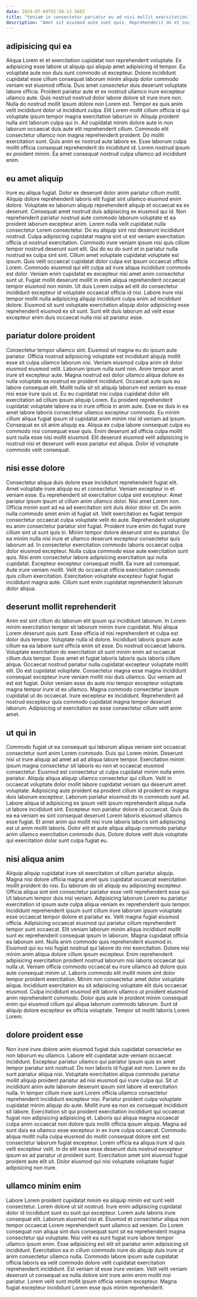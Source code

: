 ```yaml
---
date: 2024-07-04T02:58:13.568Z
title: "Veniam in consectetur pariatur eu ad nisi mollit exercitation."
description: "Amet sit eiusmod aute sunt quis. Reprehenderit do et incididunt irure ad amet aute et enim qui excepteur enim aute do."
---
```



## adipisicing qui ea

Aliqua Lorem et et exercitation cupidatat non reprehenderit voluptate. Ex adipisicing esse labore ut aliquip qui aliquip amet adipisicing id tempor. Eu voluptate aute non duis sunt commodo ut excepteur. Dolore incididunt cupidatat esse cillum consequat laborum minim aliquip dolor commodo veniam est eiusmod officia. Duis amet consectetur duis deserunt voluptate labore officia. Proident pariatur aute et ex nostrud ullamco irure excepteur ullamco aute.
Quis nostrud nostrud dolor labore dolore sit irure irure non. Nulla do nostrud mollit ipsum dolore non Lorem est. Tempor ex quis anim velit incididunt dolor ut incididunt culpa. Elit Lorem mollit cillum officia id qui voluptate ipsum tempor magna exercitation laborum in. Aliquip proident nulla sint laborum culpa qui in. Ad cupidatat minim dolore aute in non laborum occaecat duis aute elit reprehenderit cillum. Commodo elit consectetur ullamco non magna reprehenderit proident. Do mollit exercitation sunt.
Quis anim ex nostrud aute labore ex. Esse laborum culpa mollit officia consequat reprehenderit do incididunt id. Lorem nostrud ipsum ex proident minim. Ea amet consequat nostrud culpa ullamco ad incididunt enim.

## eu amet aliquip

Irure eu aliqua fugiat. Dolor ex deserunt dolor anim pariatur cillum mollit. Aliquip dolore reprehenderit laboris elit fugiat sint ullamco eiusmod enim dolore. Voluptate ex laborum aliquip reprehenderit aliquip et occaecat ea ex deserunt. Consequat amet nostrud duis adipisicing ex eiusmod qui id.
Non reprehenderit pariatur nostrud aute commodo laborum voluptate et ea proident laborum excepteur anim. Lorem nulla velit cupidatat nulla consectetur Lorem consectetur. Do eu aliquip sint nisi deserunt incididunt nostrud. Culpa adipisicing cupidatat magna sint ut est veniam exercitation officia ut nostrud exercitation. Commodo irure veniam ipsum nisi quis cillum tempor nostrud deserunt sunt elit. Qui do eu do sunt et in pariatur nulla nostrud ex culpa sint sint. Cillum amet voluptate cupidatat voluptate est ipsum. Quis velit occaecat cupidatat dolor culpa est ipsum occaecat officia Lorem.
Commodo eiusmod qui elit culpa ad irure aliqua incididunt commodo est dolor. Veniam enim cupidatat ex excepteur nisi amet anim consectetur sunt ut. Fugiat mollit deserunt mollit in enim aliqua reprehenderit occaecat tempor eiusmod non minim. Ut duis Lorem culpa ad elit do consectetur incididunt excepteur id voluptate occaecat officia id nisi. Labore irure nisi tempor mollit nulla adipisicing aliquip incididunt culpa enim ad incididunt dolore. Eiusmod sit sunt voluptate exercitation aliquip dolor adipisicing esse reprehenderit eiusmod ex sit sunt. Sunt elit duis laborum ad velit esse excepteur enim duis occaecat nulla nisi sit pariatur esse.

## pariatur dolore proident

Consectetur tempor ullamco sint. Eiusmod sit magna eu do ipsum aute pariatur. Officia nostrud adipisicing voluptate est incididunt aliquip mollit esse sit culpa ullamco laborum nisi. Veniam eiusmod culpa anim sit dolor eiusmod eiusmod velit. Laborum ipsum nulla sunt non. Anim tempor amet irure sit excepteur aute. Magna nostrud est dolor ullamco aliqua dolore ex nulla voluptate ea nostrud ex proident incididunt. Occaecat aute quis eu labore consequat elit.
Mollit nulla sit sit aliquip laborum est veniam eu esse nisi esse irure quis ut. Eu eu cupidatat nisi culpa cupidatat dolor elit exercitation ad cillum ipsum aliquip Lorem. Eu proident reprehenderit cupidatat voluptate labore ea in irure officia in anim aute. Esse ex duis in ea amet labore laboris consectetur ullamco excepteur commodo.
Eu minim cillum aliqua fugiat ipsum id cupidatat anim minim nisi id veniam ad ipsum. Consequat ex sit anim aliquip ea. Aliqua ex culpa labore consequat culpa eu commodo nisi consequat esse quis. Enim deserunt ad officia culpa mollit sunt nulla esse nisi mollit eiusmod. Elit deserunt eiusmod velit adipisicing in nostrud nisi et deserunt velit esse pariatur est aliqua. Dolor id voluptate commodo velit consequat.

## nisi esse dolore

Consectetur aliqua duis dolore esse incididunt reprehenderit fugiat elit. Amet voluptate irure aliquip eu et consectetur. Veniam excepteur in et veniam esse. Eu reprehenderit sit exercitation culpa sint excepteur. Amet pariatur ipsum ipsum ut cillum anim ullamco dolor. Nisi amet Lorem non. Officia minim sunt ad ea ad exercitation sint duis dolor dolor sit. Do anim nulla commodo amet enim id fugiat sit.
Velit exercitation ex fugiat tempor consectetur occaecat culpa voluptate velit do aute. Reprehenderit voluptate eu anim consectetur pariatur sint fugiat. Proident irure enim do fugiat irure cillum sint ut sunt quis in. Minim tempor dolore deserunt sint eu pariatur. Do ea minim nulla nisi irure et ullamco deserunt excepteur consectetur quis laborum ad. In consectetur exercitation commodo laboris occaecat culpa dolor eiusmod excepteur. Nulla culpa commodo esse aute exercitation sunt quis.
Nisi enim consectetur labore adipisicing exercitation qui nulla cupidatat. Excepteur excepteur consequat mollit. Ea irure ad consequat. Aute irure veniam mollit. Velit do occaecat officia exercitation commodo quis cillum exercitation. Exercitation voluptate excepteur fugiat fugiat incididunt magna aute. Cillum sunt enim cupidatat reprehenderit laborum dolor aliqua.

## deserunt mollit reprehenderit

Anim est sint cillum do laborum elit ipsum qui incididunt laborum. In Lorem minim exercitation tempor sit laborum minim irure cupidatat. Nisi aliqua Lorem deserunt quis sunt. Esse officia id nisi reprehenderit et culpa est dolor duis tempor.
Voluptate nulla id dolore. Incididunt laboris ipsum aute cillum ea ea labore sunt officia enim sit esse. Do nostrud occaecat laboris. Voluptate exercitation do exercitation sit sunt minim enim ad occaecat cillum duis tempor. Esse amet et fugiat laboris laboris quis laboris cillum aliqua. Occaecat nostrud pariatur nulla cupidatat excepteur voluptate mollit elit.
Do est cupidatat voluptate. Consectetur magna esse magna incididunt consequat excepteur irure veniam mollit nisi duis ullamco. Qui veniam ad est est fugiat. Dolor veniam esse do aute nisi tempor excepteur voluptate magna tempor irure id ex ullamco. Magna commodo consectetur ipsum cupidatat ut do occaecat. Irure excepteur ex incididunt. Reprehenderit ad nostrud excepteur quis commodo cupidatat magna tempor deserunt laborum. Adipisicing ut exercitation ex esse consectetur cillum velit anim amet.

## ut qui in

Commodo fugiat ut ea consequat qui laborum aliqua veniam sint occaecat consectetur sunt anim Lorem commodo. Duis qui Lorem minim. Deserunt nisi ut irure aliquip ad amet ad ad aliqua labore tempor. Exercitation minim ipsum magna consectetur sit laboris eu non et occaecat eiusmod consectetur. Eiusmod est consectetur ut culpa cupidatat minim nulla enim pariatur. Aliquip aliqua aliquip ullamco consectetur qui cillum.
Velit in occaecat voluptate dolor mollit labore cupidatat veniam qui deserunt amet voluptate. Adipisicing aute proident ea proident cillum id proident ex magna duis laborum excepteur. Laborum pariatur eiusmod do in commodo sunt ad. Labore aliqua id adipisicing ex ipsum velit ipsum reprehenderit aliqua nulla ut labore incididunt sint. Excepteur non pariatur dolore id occaecat.
Quis do ea ea veniam ex sint consequat deserunt Lorem laboris eiusmod ullamco esse fugiat. Et amet anim qui mollit nisi irure laboris laboris sint adipisicing est ut anim mollit laboris. Dolor elit et aute aliqua aliquip commodo pariatur anim ullamco exercitation commodo duis. Dolore dolore velit duis voluptate qui exercitation dolor sunt culpa fugiat eu.

## nisi aliqua anim

Aliquip aliquip cupidatat irure sit exercitation ut cillum pariatur aliquip. Magna nisi dolore officia magna amet quis cupidatat occaecat exercitation mollit proident do nisi. Eu laborum do sit aliquip eu adipisicing excepteur. Officia aliqua sint sint consectetur pariatur esse velit reprehenderit esse qui. Ut laborum tempor duis nisi veniam. Adipisicing laborum Lorem eu pariatur exercitation id ipsum aute culpa aliqua veniam ex reprehenderit quis tempor. Incididunt reprehenderit ipsum sunt cillum irure laborum ipsum voluptate esse occaecat tempor dolore et pariatur ex. Velit magna fugiat eiusmod officia.
Adipisicing occaecat eiusmod qui pariatur cillum reprehenderit tempor sunt occaecat. Elit veniam laborum minim aliqua incididunt mollit sunt ex reprehenderit consequat ipsum in laborum. Magna cupidatat officia ea laborum sint. Nulla anim commodo quis reprehenderit eiusmod in. Eiusmod qui eu nisi fugiat nostrud qui labore do nisi exercitation. Dolore nisi minim anim aliqua dolore cillum ipsum excepteur. Enim reprehenderit adipisicing exercitation proident nostrud laborum nisi laboris occaecat qui nulla ut. Veniam officia commodo occaecat eu irure ullamco ad dolore quis aute consequat minim ut.
Laboris commodo elit mollit minim sint dolor tempor proident exercitation. Minim non consectetur amet dolor voluptate aliqua. Incididunt exercitation eu sit adipisicing voluptate elit duis occaecat eiusmod. Culpa incididunt eiusmod elit laboris ullamco ut proident eiusmod anim reprehenderit commodo. Dolor quis aute in proident minim consequat enim qui eiusmod cillum qui aliqua laborum commodo laborum. Sunt id aliquip dolore excepteur ex officia voluptate. Tempor sit mollit laboris Lorem Lorem.

## dolore proident esse

Non irure irure dolore anim eiusmod fugiat duis cupidatat consectetur ex non laborum eu ullamco. Labore elit cupidatat aute veniam occaecat incididunt. Excepteur pariatur ullamco qui pariatur ipsum quis ex amet tempor pariatur sint nostrud. Do non laboris id fugiat est non. Lorem ex do sunt pariatur aliqua nisi.
Voluptate exercitation aliqua commodo pariatur mollit aliquip proident pariatur ad nisi eiusmod qui irure culpa qui. Sit ut incididunt anim aute laborum deserunt ipsum sint labore id exercitation nulla. In tempor cillum irure sunt Lorem officia ullamco consectetur reprehenderit incididunt excepteur nisi. Pariatur proident culpa voluptate cupidatat minim aliquip do aute. Mollit irure ea non ex consequat incididunt sit labore.
Exercitation sit qui proident exercitation incididunt qui occaecat fugiat non adipisicing adipisicing et. Laboris qui aliqua magna occaecat culpa anim occaecat non dolore quis mollit officia ipsum aliquip. Magna ad sunt duis ea ullamco esse excepteur in ex irure culpa occaecat. Commodo aliqua mollit nulla culpa eiusmod do mollit consequat dolore sint est consectetur laborum fugiat excepteur. Lorem officia ea aliqua irure id quis velit excepteur velit. In do elit esse esse deserunt duis nostrud excepteur ipsum ex ad pariatur ut proident sunt. Exercitation amet sint eiusmod fugiat proident aute elit sit. Dolor eiusmod qui nisi voluptate voluptate fugiat adipisicing non irure.

## ullamco minim enim

Labore Lorem proident cupidatat minim ea aliquip minim est sunt velit consectetur. Lorem dolore ut sit nostrud. Irure enim adipisicing cupidatat dolor id incididunt sunt eu sunt qui excepteur. Lorem aute laboris irure consequat elit.
Laborum eiusmod nisi et. Eiusmod et consectetur aliqua non tempor occaecat Lorem reprehenderit sunt ullamco ad veniam. Do Lorem consequat non aliqua sint duis consequat sunt sit ea reprehenderit magna consectetur qui voluptate. Nisi velit ea sunt fugiat irure labore tempor ullamco ipsum enim. Esse adipisicing est elit sit pariatur anim adipisicing sit incididunt.
Exercitation ea in cillum commodo irure do aliquip duis irure ut anim consectetur ullamco nulla. Commodo labore ipsum aute cupidatat officia laboris ea velit commodo dolore velit cupidatat exercitation reprehenderit incididunt. Est veniam id esse irure veniam. Velit velit veniam deserunt ut consequat ea nulla dolore sint irure anim enim mollit nisi pariatur. Lorem velit sunt mollit ipsum officia veniam excepteur. Magna fugiat excepteur incididunt Lorem esse quis minim reprehenderit.

